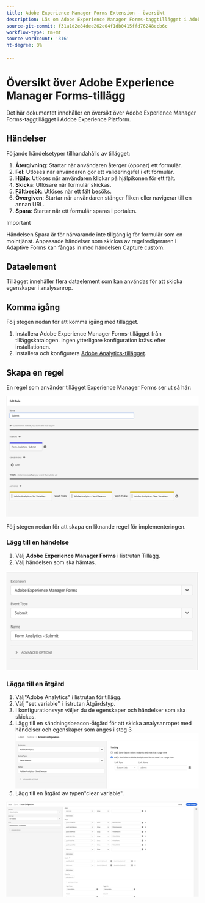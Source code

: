```yaml
---
title: Adobe Experience Manager Forms Extension - översikt
description: Läs om Adobe Experience Manager Forms-taggtillägget i Adobe Experience Platform.
source-git-commit: f31a1d2e84dee262e04f1db0415ffd76248ecb6c
workflow-type: tm+mt
source-wordcount: '316'
ht-degree: 0%

---
```


# Översikt över Adobe Experience Manager Forms-tillägg

Det här dokumentet innehåller en översikt över Adobe Experience Manager Forms-taggtillägget i Adobe Experience Platform.

## Händelser

Följande händelsetyper tillhandahålls av tillägget:

1. **Återgivning**: Startar när användaren återger (öppnar) ett formulär.
1. **Fel**: Utlöses när användaren gör ett valideringsfel i ett formulär.
1. **Hjälp**: Utlöses när användaren klickar på hjälpikonen för ett fält.
1. **Skicka**: Utlösare när formulär skickas.
1. **Fältbesök**: Utlöses när ett fält besöks.
1. **Övergiven**: Startar när användaren stänger fliken eller navigerar till en annan URL.
1. **Spara**: Startar när ett formulär sparas i portalen.

>[!IMPORTANT]
>
>Händelsen Spara är för närvarande inte tillgänglig för formulär som en molntjänst. Anpassade händelser som skickas av regelredigeraren i Adaptive Forms kan fångas in med händelsen Capture custom.

## Dataelement

Tillägget innehåller flera dataelement som kan användas för att skicka egenskaper i analysanrop.

## Komma igång

Följ stegen nedan för att komma igång med tillägget.

1. Installera Adobe Experience Manager Forms-tillägget från tilläggskatalogen. Ingen ytterligare konfiguration krävs efter installationen.
2. Installera och konfigurera [Adobe Analytics-tillägget](../analytics/overview.md#Configure-the-Adobe-Analytics-extension).

## Skapa en regel

En regel som använder tillägget Experience Manager Forms ser ut så här:

![Åtgärdskonfiguration](./images/rule.png)

Följ stegen nedan för att skapa en liknande regel för implementeringen.

### Lägg till en händelse

1. Välj **Adobe Experience Manager Forms** i listrutan Tillägg.
2. Välj händelsen som ska hämtas.

![Åtgärdskonfiguration](./images/AEM-forms-event.png)

### Lägga till en åtgärd

1. Välj&quot;Adobe Analytics&quot; i listrutan för tillägg.
2. Välj &quot;set variable&quot; i listrutan Åtgärdstyp.
3. I konfigurationsvyn väljer du de egenskaper och händelser som ska skickas.
4. Lägg till en sändningsbeacon-åtgärd för att skicka analysanropet med händelser och egenskaper som anges i steg 3
   ![Åtgärdskonfiguration](./images/AEM-forms-sendBeacon.png)
5. Lägg till en åtgärd av typen&quot;clear variable&quot;.

![Åtgärdskonfiguration](./images/AEM-forms-action.png)